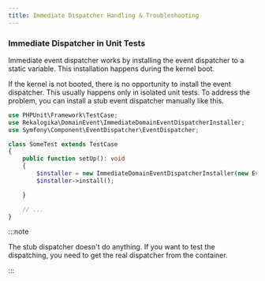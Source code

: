 ```yaml
---
title: Immediate Dispatcher Handling & Troubleshooting
---
```


### Immediate Dispatcher in Unit Tests

Immediate event dispatcher works by installing the event dispatcher to a static
variable. This installation happens during the kernel boot.

If the kernel is not booted, there is no opportunity to install the event
dispatcher. This usually happens only in isolated unit tests. To address the
problem, you can install a stub event dispatcher manually like this.

```php
use PHPUnit\Framework\TestCase;
use Rekalogika\DomainEvent\ImmediateDomainEventDispatcherInstaller;
use Symfony\Component\EventDispatcher\EventDispatcher;

class SomeTest extends TestCase
{
    public function setUp(): void
    {
        $installer = new ImmediateDomainEventDispatcherInstaller(new EventDispatcher);
        $installer->install();

    }

    // ...
}
```

:::note

The stub dispatcher doesn't do anything. If you want to test the dispatching,
you need to get the real dispatcher from the container.

:::

